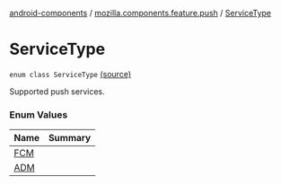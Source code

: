 [android-components](../../index.md) / [mozilla.components.feature.push](../index.md) / [ServiceType](./index.md)

# ServiceType

`enum class ServiceType` [(source)](https://github.com/mozilla-mobile/android-components/blob/master/components/feature/push/src/main/java/mozilla/components/feature/push/AutoPushFeature.kt#L328)

Supported push services.

### Enum Values

| Name | Summary |
|---|---|
| [FCM](-f-c-m.md) |  |
| [ADM](-a-d-m.md) |  |
